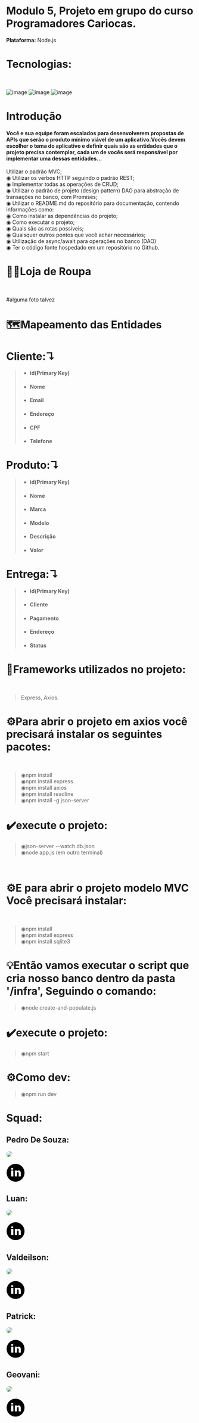 # Modulo 5, Projeto em grupo do curso Programadores Cariocas.<br> 
**Plataforma:** Node.js<br>
<h1>Tecnologias:</h1><br> 

![image](https://user-images.githubusercontent.com/56053290/218258400-46b576f3-03c0-4557-b984-189c104e5a51.png)
![image](https://user-images.githubusercontent.com/56053290/218258497-d0ddc8bf-a8dc-45b2-aba5-4614700e73d5.png)
![image](https://user-images.githubusercontent.com/56053290/218259194-0cbc46a8-6150-4eb7-8cfb-14846262a0c3.png)

<h1>Introdução</h1>

<h4>Você e sua equipe foram escalados para desenvolverem propostas de APIs que serão o produto mínimo viável de um aplicativo.Vocês devem escolher o tema do aplicativo e definir quais são as entidades que o projeto precisa contemplar, cada um de vocês será responsável por implementar uma dessas entidades...</h4>

Utilizar o padrão MVC;<br>
◉ Utilizar os verbos HTTP seguindo o padrão REST;<br>
◉ Implementar todas as operações de CRUD;<br>
◉ Utilizar o padrão de projeto (design pattern) DAO para abstração de transações no banco, com Promises;<br>
◉ Utilizar o README.md do repositório para documentação, contendo informações como:<br>
◉ Como instalar as dependências do projeto;<br>
◉ Como executar o projeto;<br>
◉ Quais são as rotas possíveis;<br>
◉ Quaisquer outros pontos que você achar necessários;<br>
◉ Utilização de async/await para operações no banco (DAO)<br>
◉ Ter o código fonte hospedado em um repositório no Github.<br>

<h1>👕👖Loja de Roupa</h1><br>

#alguma foto talvez

<h1>🗺️Mapeamento das Entidades</h1>

<h1>Cliente:↴</h1>

>- <h4>id(Primary Key)</h4>
>- <h4>Nome</h4>
>- <h4>Email</h4>
>- <h4>Endereço</h4>
>- <h4>CPF</h4>
>- <h4>Telefone</h4>


<h1>Produto:↴</h1>

>- <h4>id(Primary Key)</h4>
>- <h4>Nome</h4>
>- <h4>Marca</h4>
>- <h4>Modelo</h4>
>- <h4>Descrição</h4>
>- <h4>Valor</h4>


<h1>Entrega:↴</h1>

>- <h4>id(Primary Key)</h4>
>- <h4>Cliente</h4>
>- <h4>Pagamento</h4>
>- <h4>Endereço</h4>
>- <h4>Status</h4>




<h1>🚀Frameworks utilizados no projeto:</h1><br>

>Express, Axios.

<h1>⚙️Para abrir o projeto em axios você precisará instalar os seguintes pacotes:</h1><br>
 
>◉npm install<br>
>◉npm install express<br>
>◉npm install axios<br>
>◉npm install readline<br>
>◉npm install -g json-server

<h1>✔️execute o projeto:</h1>

>◉json-server --watch db.json<br>
>◉node app.js (em outro terminal)
<br>
 
<h1>⚙️E para abrir o projeto modelo MVC Você precisará instalar:</h1><br>

>◉npm install<br>
>◉npm install express<br>
>◉npm install sqlite3

<h1>💡Então vamos executar o script que cria nosso banco dentro da pasta '/infra', Seguindo o comando:</h1>

>◉node create-and-populate.js

 <h1>✔️execute o projeto:</h1>
 
>◉npm start
 
<h1>⚙️Como dev:</h1>
 
>◉npm run dev

<h1> Squad: </h1>

<h2>Pedro De Souza:</h2>

<p> <a href="https://github.com/themonsteer" target="_blank"><img src="https://user-images.githubusercontent.com/56053290/218259194-0cbc46a8-6150-4eb7-8cfb-14846262a0c3.png" style="border-radius: 300px"></a> </p>
   
<p>  <a href="https://www.linkedin.com/in/pedro-souza-a382b3182" target="_blank"><img src="img/icone-linkedin.png" style="border-radius: 30px"></a> </p>


<h2>Luan:</h2>

<p> <a href="https://github.com/luanmartins8" target="_blank"><img src="https://user-images.githubusercontent.com/56053290/218259194-0cbc46a8-6150-4eb7-8cfb-14846262a0c3.png" style="border-radius: 30px"></a> </p>
   
<p>  <a href="https://www.linkedin.com/in/luan-martins-55b33916b/" target="_blank"><img src="img/icone-linkedin.png" style="border-radius: 30px"></a> </p>


<h2>Valdeilson:</h2>

<p> <a href="https://github.com/VALdeilSONn" target="_blank"><img src="https://user-images.githubusercontent.com/56053290/218259194-0cbc46a8-6150-4eb7-8cfb-14846262a0c3.png" style="border-radius: 30px"></a> </p>
   
<p>  <a href="https://www.linkedin.com/in/valdeilson-souza-de-carvalho-8871b5245/" target="_blank"><img src="img/icone-linkedin.png" style="border-radius: 30px"></a> </p>


<h2>Patrick:</h2>

<p> <a href="https://github.com/fpdvloper" target="_blank"><img src="https://user-images.githubusercontent.com/56053290/218259194-0cbc46a8-6150-4eb7-8cfb-14846262a0c3.png" style="border-radius: 30px"></a> </p>
   
<p>  <a href="https://www.linkedin.com/in/fpdeveloper/" target="_blank"><img src="img/icone-linkedin.png" style="border-radius: 30px"></a> </p>


<h2>Geovani:</h2>

<p> <a href="https://github.com/VALdeilSONn" target="_blank"><img src="https://user-images.githubusercontent.com/56053290/218259194-0cbc46a8-6150-4eb7-8cfb-14846262a0c3.png" style="border-radius: 30px"></a> </p>
   
<p>  <a href="https://www.linkedin.com/in/geovanihenrique/" target="_blank"><img src="img/icone-linkedin.png" style="border-radius: 30px"></a> </p>
